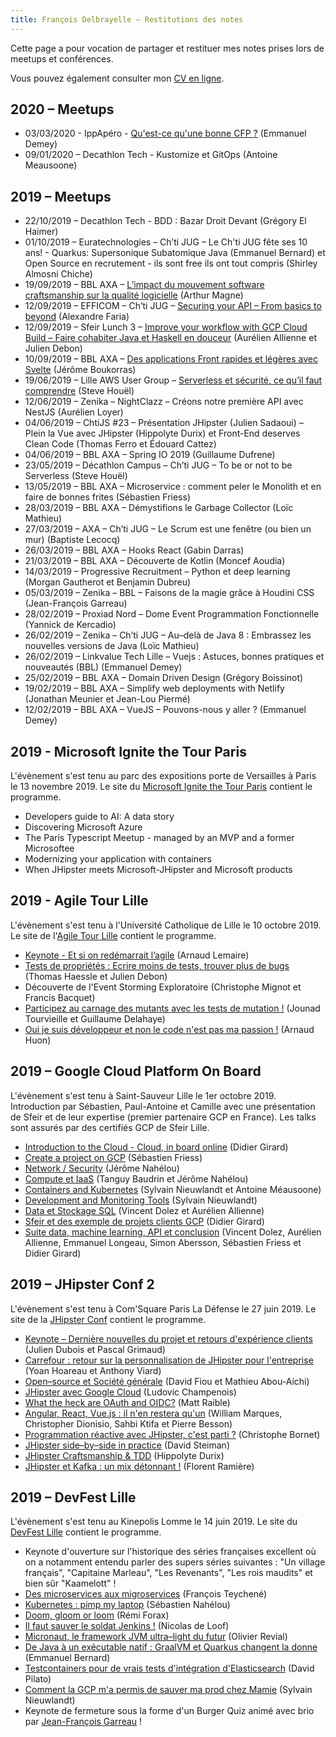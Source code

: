 ```yaml
---
title: François Delbrayelle – Restitutions des notes
---
```


Cette page a pour vocation de partager et restituer mes notes prises lors de meetups et conférences.

Vous pouvez également consulter mon [CV en ligne](https://francois-delbrayelle.fr).

## 2020 – Meetups

- 03/03/2020 - IppApéro - [Qu'est-ce qu'une bonne CFP ?](meetups/2020/cfp.md) (Emmanuel Demey)
- 09/01/2020 – Decathlon Tech - Kustomize et GitOps (Antoine Meausoone)

## 2019 – Meetups

- 22/10/2019 – Decathlon Tech - BDD : Bazar Droit Devant (Grégory El Haimer)
- 01/10/2019 – Euratechnologies – Ch’ti JUG – Le Ch'ti JUG fête ses 10 ans! - Quarkus: Supersonique Subatomique Java (Emmanuel Bernard) et Open Source en recrutement - ils sont free ils ont tout compris (Shirley Almosni Chiche)
- 19/09/2019 – BBL AXA – [L’impact du mouvement software craftsmanship sur la qualité logicielle](meetups/2019/softwarecraftsmanship.md) (Arthur Magne)
- 12/09/2019 – EFFICOM – Ch’ti JUG – [Securing your API – From basics to beyond](meetups/2019/securingapi.md) (Alexandre Faria)
- 12/09/2019 – Sfeir Lunch 3 – [Improve your workflow with GCP Cloud Build – Faire cohabiter Java et Haskell en douceur](meetups/2019/sfeirlunch3.md) (Aurélien Allienne et Julien Debon)
- 10/09/2019 – BBL AXA – [Des applications Front rapides et légères avec Svelte](meetups/2019/svelte.md) (Jérôme Boukorras)
- 19/06/2019 – Lille AWS User Group – [Serverless et sécurité, ce qu’il faut comprendre](meetups/2019/serverless-securite.md) (Steve Houël)
- 12/06/2019 – Zenika  – NightClazz – Créons notre première API avec NestJS (Aurélien Loyer)
- 04/06/2019 – ChtiJS #23 – Présentation JHipster (Julien Sadaoui) – Plein la Vue avec JHipster (Hippolyte Durix) et Front-End deserves Clean Code (Thomas Ferro et Édouard Cattez)
- 04/06/2019 – BBL AXA – Spring IO 2019 (Guillaume Dufrene)
- 23/05/2019 – Décathlon Campus – Ch’ti JUG – To be or not to be Serverless (Steve Houël)
- 13/05/2019 – BBL AXA – Microservice  : comment peler le Monolith et en faire de bonnes frites (Sébastien Friess)
- 28/03/2019 – BBL AXA – Démystifions le Garbage Collector (Loïc Mathieu)
- 27/03/2019 – AXA – Ch’ti JUG – Le Scrum est une fenêtre (ou bien un mur) (Baptiste Lecocq)
- 26/03/2019 – BBL AXA – Hooks React (Gabin Darras)
- 21/03/2019 – BBL AXA – Découverte de Kotlin (Moncef Aoudia)
- 14/03/2019 – Progressive Recruitment – Python et deep learning (Morgan Gautherot et Benjamin Dubreu)
- 05/03/2019 – Zenika – BBL – Faisons de la magie grâce à Houdini CSS (Jean-François Garreau)
- 28/02/2019 – Proxiad Nord – Dome Event Programmation Fonctionnelle (Yannick de Kercadio)
- 26/02/2019 – Zenika – Ch’ti JUG – Au–delà de Java 8 : Embrassez les nouvelles versions de Java (Loïc Mathieu)
- 26/02/2019 – Linkvalue Tech Lille – Vuejs : Astuces, bonnes pratiques et nouveautés (BBL) (Emmanuel Demey)
- 25/02/2019 – BBL AXA – Domain Driven Design (Grégory Boissinot)
- 19/02/2019 – BBL AXA – Simplify web deployments with Netlify (Jonathan Meunier et Jean-Lou Piermé)
- 12/02/2019 – BBL AXA – VueJS – Pouvons-nous y aller ? (Emmanuel Demey)

## 2019 - Microsoft Ignite the Tour Paris

L'évènement s'est tenu au parc des expositions porte de Versailles à Paris le 13 novembre 2019. Le site du [Microsoft Ignite the Tour Paris](https://paris.myignitetour.techcommunity.microsoft.com/sessions) contient le programme.

- Developers guide to AI: A data story
- Discovering Microsoft Azure
- The Paris Typescript Meetup - managed by an MVP and a former Microsoftee
- Modernizing your application with containers
- When JHipster meets Microsoft-JHipster and Microsoft products

## 2019 - Agile Tour Lille

L'évènement s'est tenu à l'Université Catholique de Lille le 10 octobre 2019. Le site de l'[Agile Tour Lille](http://2019.agiletour-lille.org/programme) contient le programme.

- [Keynote - Et si on redémarrait l’agile](agiletour2019/keynote.md) (Arnaud Lemaire)
- [Tests de propriétés : Ecrire moins de tests, trouver plus de bugs](https://github.com/trollaklass/) (Thomas Haessle et Julien Debon)
- Découverte de l'Event Storming Exploratoire (Christophe Mignot et Francis Bacquet)
- [Participez au carnage des mutants avec les tests de mutation !](https://jtourvieille.github.io/MutationTesting/) (Jounad Tourvieille et Guillaume Delahaye)
- [Oui je suis développeur et non le code n'est pas ma passion !](agiletour2019/developpeur.md) (Arnaud Huon)

## 2019 – Google Cloud Platform On Board

L'évènement s'est tenu à Saint-Sauveur Lille le 1er octobre 2019. Introduction par Sébastien, Paul-Antoine et Camille avec une présentation de Sfeir et de leur expertise (premier partenaire GCP en France). Les talks sont assurés par des certifiés GCP de Sfeir Lille.

- [Introduction to the Cloud - Cloud, in board online](onboardgcp/introcloud.md) (Didier Girard)
- [Create a project on GCP](onboardgcp/createproject.md) (Sébastien Friess)
- [Network / Security](onboardgcp/network.md) (Jérôme Nahélou)
- [Compute et IaaS](onboardgcp/compute.md) (Tanguy Baudrin et Jérôme Nahélou)
- [Containers and Kubernetes](onboardgcp/k8s.md) (Sylvain Nieuwlandt et Antoine Méausoone)
- [Development and Monitoring Tools](onboardgcp/devtools.md) (Sylvain Nieuwlandt)
- [Data et Stockage SQL](onboardgcp/data.md) (Vincent Dolez et Aurélien Allienne)
- [Sfeir et des exemple de projets clients GCP](onboardgcp/usecases.md) (Didier Girard)
- [Suite data, machine learning, API et conclusion](onboardgcp/data2.md) (Vincent Dolez, Aurélien Allienne, Emmanuel Longeau, Simon Abersson, Sébastien Friess et Didier Girard)

## 2019 – JHipster Conf 2

L'évènement s'est tenu à Com'Square Paris La Défense le 27 juin 2019. Le site de la [JHipster Conf](https://jhipster-conf.github.io) contient le programme.

- [Keynote – Dernière nouvelles du projet et retours d'expérience clients](jhipsterconf2/keynote.md) (Julien Dubois et Pascal Grimaud)
- [Carrefour : retour sur la personnalisation de JHipster pour l'entreprise](jhipsterconf2/carrefour.md) (Yoan Hoareau et Anthony Viard)
- [Open–source et Société générale](jhipsterconf2/oss-sg.md) (David Fiou et Mathieu Abou-Aichi)
- [JHipster avec Google Cloud](jhipsterconf2/gcp.md) (Ludovic Champenois)
- [What the heck are OAuth and OIDC?](jhipsterconf2/oauth-oidc.md) (Matt Raible)
- [Angular, React, Vue.js : il n'en restera qu'un](jhipsterconf2/angular-react-vue.md) (William Marques, Christopher Dionisio, Sahbi Ktifa et Pierre Besson)
- [Programmation réactive avec JHipster, c'est parti ?](jhipsterconf2/prog-reactive.md) (Christophe Bornet)
- [JHipster side–by–side in practice](jhipsterconf2/side-by-side.md) (David Steiman)
- [JHipster Craftsmanship & TDD](jhipsterconf2/craftsmanship.md) (Hippolyte Durix)
- [JHipster et Kafka : un mix détonnant !](jhipsterconf2/kafka.md) (Florent Ramière)

## 2019 – DevFest Lille

L'évènement s'est tenu au Kinepolis Lomme le 14 juin 2019. Le site du [DevFest Lille](https://devfest.gdglille.org) contient le programme.

- Keynote d'ouverture sur l'historique des séries françaises excellent où on a notamment entendu parler des supers séries suivantes : "Un village français", "Capitaine Marleau", "Les Revenants", "Les rois maudits" et bien sûr "Kaamelott" !
- [Des microservices aux migroservices](devfestlille2019/migroservices.md) (François Teychené)
- [Kubernetes : pimp my laptop](devfestlille2019/kubernetes.md) (Sébastien Nahélou)
- [Doom, gloom or loom](devfestlille2019/fibers-continuations.md) (Rémi Forax)
- [Il faut sauver le soldat Jenkins !](devfestlille2019/jenkins-x.md) (Nicolas de Loof)
- [Micronaut, le framework JVM ultra–light du futur](devfestlille2019/micronaut.md) (Olivier Revial)
- [De Java à un exécutable natif : GraalVM et Quarkus changent la donne](devfestlille2019/quarkus.md) (Emmanuel Bernard)
- [Testcontainers pour de vrais tests d'intégration d'Elasticsearch](devfestlille2019/elastic.md) (David Pilato)
- [Comment la GCP m'a permis de sauver ma prod chez Mamie](devfestlille2019/gcp.md) (Sylvain Nieuwlandt)
- Keynote de fermeture sous la forme d'un Burger Quiz animé avec brio par [Jean-François Garreau](https://twitter.com/jefbinomed) !
